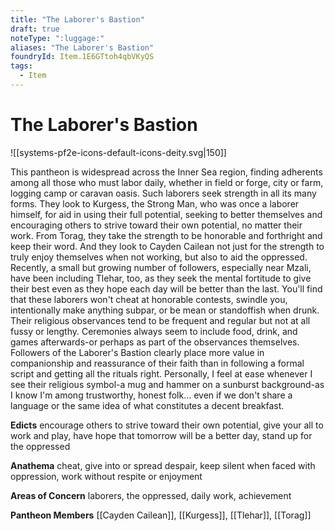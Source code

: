 ```yaml
---
title: "The Laborer's Bastion"
draft: true
noteType: ":luggage:"
aliases: "The Laborer's Bastion"
foundryId: Item.1E6GTtoh4qbVKyQS
tags:
  - Item
---
```


# The Laborer's Bastion
![[systems-pf2e-icons-default-icons-deity.svg|150]]

This pantheon is widespread across the Inner Sea region, finding adherents among all those who must labor daily, whether in field or forge, city or farm, logging camp or caravan oasis. Such laborers seek strength in all its many forms. They look to Kurgess, the Strong Man, who was once a laborer himself, for aid in using their full potential, seeking to better themselves and encouraging others to strive toward their own potential, no matter their work. From Torag, they take the strength to be honorable and forthright and keep their word. And they look to Cayden Cailean not just for the strength to truly enjoy themselves when not working, but also to aid the oppressed. Recently, a small but growing number of followers, especially near Mzali, have been including Tlehar, too, as they seek the mental fortitude to give their best even as they hope each day will be better than the last. You'll find that these laborers won't cheat at honorable contests, swindle you, intentionally make anything subpar, or be mean or standoffish when drunk. Their religious observances tend to be frequent and regular but not at all fussy or lengthy. Ceremonies always seem to include food, drink, and games afterwards-or perhaps as part of the observances themselves. Followers of the Laborer's Bastion clearly place more value in companionship and reassurance of their faith than in following a formal script and getting all the rituals right. Personally, I feel at ease whenever I see their religious symbol-a mug and hammer on a sunburst background-as I know I'm among trustworthy, honest folk... even if we don't share a language or the same idea of what constitutes a decent breakfast.

**Edicts** encourage others to strive toward their own potential, give your all to work and play, have hope that tomorrow will be a better day, stand up for the oppressed

**Anathema** cheat, give into or spread despair, keep silent when faced with oppression, work without respite or enjoyment

**Areas of Concern** laborers, the oppressed, daily work, achievement

**Pantheon Members** [[Cayden Cailean]], [[Kurgess]], [[Tlehar]], [[Torag]]
